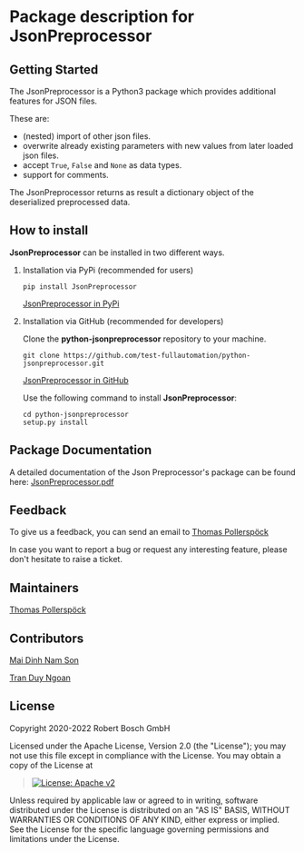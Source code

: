 # Package description for JsonPreprocessor

## Getting Started

The JsonPreprocessor is a Python3 package which provides additional
features for JSON files.

These are:

-   (nested) import of other json files.
-   overwrite already existing parameters with new values from later
    loaded json files.
-   accept `True`, `False` and `None` as data types.
-   support for comments.

The JsonPreprocessor returns as result a dictionary object of the
deserialized preprocessed data.

## How to install

**JsonPreprocessor** can be installed in two different ways.

1.  Installation via PyPi (recommended for users)

    ``` 
    pip install JsonPreprocessor
    ```

    [JsonPreprocessor in
    PyPi](https://pypi.org/project/JsonPreprocessor/)

2.  Installation via GitHub (recommended for developers)

    Clone the **python-jsonpreprocessor** repository to your machine.

    ``` 
    git clone https://github.com/test-fullautomation/python-jsonpreprocessor.git
    ```

    [JsonPreprocessor in
    GitHub](https://github.com/test-fullautomation/python-jsonpreprocessor)

    Use the following command to install **JsonPreprocessor**:

    ``` 
    cd python-jsonpreprocessor
    setup.py install
    ```

## Package Documentation

A detailed documentation of the Json Preprocessor\'s package can be
found here:
[JsonPreprocessor.pdf](https://github.com/test-fullautomation/python-jsonpreprocessor/blob/develop/JsonPreprocessor/JsonPreprocessor.pdf)

## Feedback

To give us a feedback, you can send an email to [Thomas
Pollerspöck](mailto:Thomas.Pollerspoeck@de.bosch.com)

In case you want to report a bug or request any interesting feature,
please don\'t hesitate to raise a ticket.

## Maintainers

[Thomas Pollerspöck](mailto:Thomas.Pollerspoeck@de.bosch.com)

## Contributors

[Mai Dinh Nam Son](mailto:son.maidinhnam@vn.bosch.com)

[Tran Duy Ngoan](mailto:Ngoan.TranDuy@vn.bosch.com)

## License

Copyright 2020-2022 Robert Bosch GmbH

Licensed under the Apache License, Version 2.0 (the \"License\"); you
may not use this file except in compliance with the License. You may
obtain a copy of the License at

> [![License: Apache
> v2](https://img.shields.io/pypi/l/robotframework.svg)](http://www.apache.org/licenses/LICENSE-2.0.html)

Unless required by applicable law or agreed to in writing, software
distributed under the License is distributed on an \"AS IS\" BASIS,
WITHOUT WARRANTIES OR CONDITIONS OF ANY KIND, either express or implied.
See the License for the specific language governing permissions and
limitations under the License.
